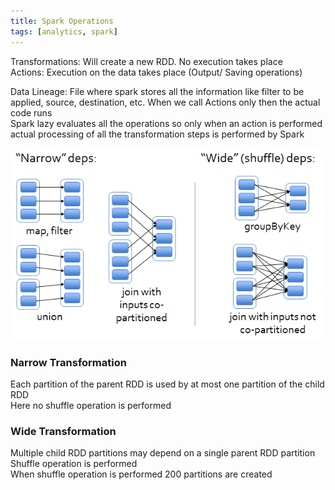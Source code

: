 ```yaml
---
title: Spark Operations
tags: [analytics, spark]
---
```


Transformations: Will create a new RDD. No execution takes place  
Actions: Execution on the data takes place (Output/ Saving operations)

Data Lineage: File where spark stores all the information like filter to be applied, source, destination, etc. When we call Actions only then the actual code runs  
Spark lazy evaluates all the operations so only when an action is performed actual processing of all the transformation steps is performed by Spark

![Spark Operations|500](images/spark-operations.png)

### Narrow Transformation

Each partition of the parent RDD is used by at most one partition of the child RDD  
Here no shuffle operation is performed

### Wide Transformation

Multiple child RDD partitions may depend on a single parent RDD partition  
Shuffle operation is performed  
When shuffle operation is performed 200 partitions are created